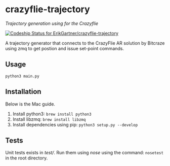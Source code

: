# crazyflie-trajectory
*Trajectory generation using for the Crazyflie*

[ ![Codeship Status for ErikGartner/crazyflie-trajectory](https://codeship.com/projects/7f48d0d0-8174-0133-e84e-7e8a3f8de088/status?branch=master)](https://codeship.com/projects/121231)

A trajectory generator that connects to the CrazyFlie AR solution by Bitcraze using zmq to get postion and issue set-point commands.

## Usage
```python3 main.py```

## Installation
Below is the Mac guide.

1. Install python3: ```brew install python3```
2. Install libzmq: ```brew install libzmq```
3. Install dependencies using pip: ```python3 setup.py --develop```

## Tests
Unit tests exists in *test/*. Run them using *nose* using the command:
```nosetest```
in the root directory.
